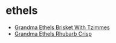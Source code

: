 # ethels

 * [Grandma Ethels Brisket With Tzimmes](../index/g/grandma-ethels-brisket-with-tzimmes-231787.json)
 * [Grandma Ethels Rhubarb Crisp](../index/g/grandma-ethels-rhubarb-crisp.json)
